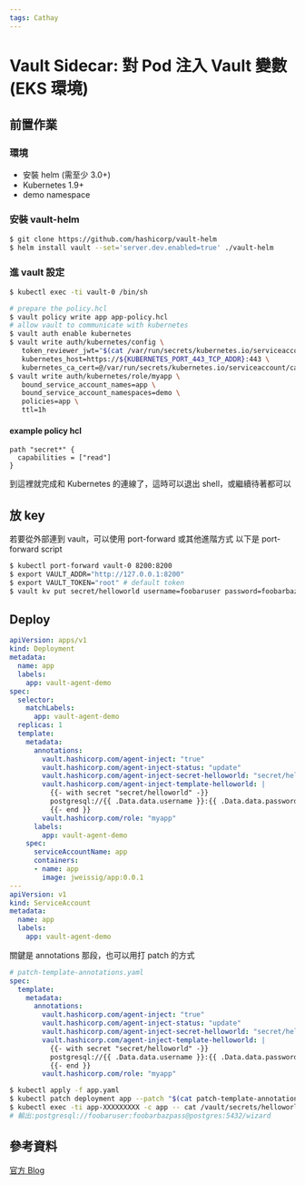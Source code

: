 ```yaml
---
tags: Cathay
---
```

# Vault Sidecar: 對 Pod 注入 Vault 變數 (EKS 環境)

## 前置作業

### 環境

- 安裝 helm (需至少 3.0+)
- Kubernetes 1.9+
- demo namespace

### 安裝 vault-helm

```bash
$ git clone https://github.com/hashicorp/vault-helm
$ helm install vault --set='server.dev.enabled=true' ./vault-helm
```

### 進 vault 設定

```bash
$ kubectl exec -ti vault-0 /bin/sh 

# prepare the policy.hcl
$ vault policy write app app-policy.hcl
# allow vault to communicate with kubernetes
$ vault auth enable kubernetes
$ vault write auth/kubernetes/config \
   token_reviewer_jwt="$(cat /var/run/secrets/kubernetes.io/serviceaccount/token)" \
   kubernetes_host=https://${KUBERNETES_PORT_443_TCP_ADDR}:443 \
   kubernetes_ca_cert=@/var/run/secrets/kubernetes.io/serviceaccount/ca.crt
$ vault write auth/kubernetes/role/myapp \
   bound_service_account_names=app \
   bound_service_account_namespaces=demo \
   policies=app \
   ttl=1h
```

#### example policy hcl

```hcl
path "secret*" {
  capabilities = ["read"]
}
```

到這裡就完成和 Kubernetes 的連線了，這時可以退出 shell，或繼續待著都可以

## 放 key

若要從外部連到 vault，可以使用 port-forward 或其他進階方式
以下是 port-forward script
```bash
$ kubectl port-forward vault-0 8200:8200
$ export VAULT_ADDR="http://127.0.0.1:8200"
$ export VAULT_TOKEN="root" # default token
$ vault kv put secret/helloworld username=foobaruser password=foobarbazpass
```
## Deploy

```yaml
apiVersion: apps/v1
kind: Deployment
metadata:
  name: app
  labels:
    app: vault-agent-demo
spec:
  selector:
    matchLabels:
      app: vault-agent-demo
  replicas: 1
  template:
    metadata:
      annotations:
        vault.hashicorp.com/agent-inject: "true"
        vault.hashicorp.com/agent-inject-status: "update"
        vault.hashicorp.com/agent-inject-secret-helloworld: "secret/helloworld"
        vault.hashicorp.com/agent-inject-template-helloworld: |
          {{- with secret "secret/helloworld" -}}
          postgresql://{{ .Data.data.username }}:{{ .Data.data.password }}@postgres:5432/wizard
          {{- end }}
        vault.hashicorp.com/role: "myapp"
      labels:
        app: vault-agent-demo
    spec:
      serviceAccountName: app
      containers:
      - name: app
        image: jweissig/app:0.0.1
---
apiVersion: v1
kind: ServiceAccount
metadata:
  name: app
  labels:
    app: vault-agent-demo
```

關鍵是 annotations 那段，也可以用打 patch 的方式

```yaml
# patch-template-annotations.yaml
spec:
  template:
    metadata:
      annotations:
        vault.hashicorp.com/agent-inject: "true"
        vault.hashicorp.com/agent-inject-status: "update"
        vault.hashicorp.com/agent-inject-secret-helloworld: "secret/helloworld"
        vault.hashicorp.com/agent-inject-template-helloworld: |
          {{- with secret "secret/helloworld" -}}
          postgresql://{{ .Data.data.username }}:{{ .Data.data.password }}@postgres:5432/wizard
          {{- end }}
        vault.hashicorp.com/role: "myapp"
```

```bash
$ kubectl apply -f app.yaml
$ kubectl patch deployment app --patch "$(cat patch-template-annotations.yaml)"
$ kubectl exec -ti app-XXXXXXXXX -c app -- cat /vault/secrets/helloworld 
# 輸出:postgresql://foobaruser:foobarbazpass@postgres:5432/wizard
```

## 參考資料
[官方 Blog](https://www.hashicorp.com/blog/injecting-vault-secrets-into-kubernetes-pods-via-a-sidecar/)